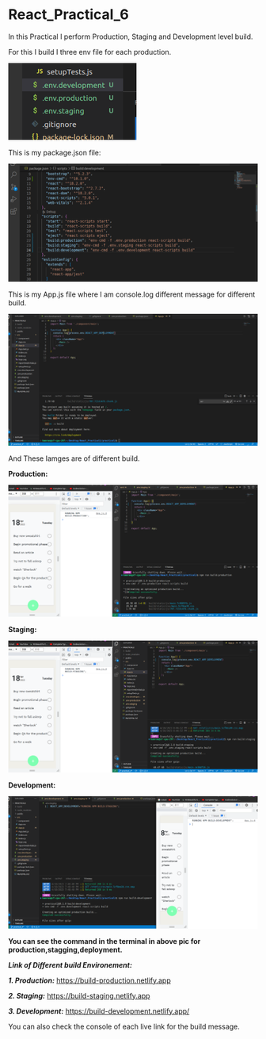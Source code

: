 # React_Practical_6

In this Practical I perform Production, Staging and Development level build.

For this I build I three env file for each production.

<img src="https://github.com/MdKAMRAN7255/Screenshot/blob/fbcb529533e651d4bbfb1ec907cd62f6c83ca897/envfile.png" />

This is my package.json file:

<img src="https://github.com/MdKAMRAN7255/Screenshot/blob/fbcb529533e651d4bbfb1ec907cd62f6c83ca897/json.png" />

This is my App.js file where I am console.log different message for different build.

<img src="https://github.com/MdKAMRAN7255/Screenshot/blob/fbcb529533e651d4bbfb1ec907cd62f6c83ca897/Screenshot%20from%202023-04-18%2019-58-48.png" />

And These Iamges are of different build.

**Production:**

<img src="https://github.com/MdKAMRAN7255/Screenshot/blob/fffc4f963369b7a49f4449c5becf6b0968d72ce5/production.png" />

**Staging:**

<img src="https://github.com/MdKAMRAN7255/Screenshot/blob/fffc4f963369b7a49f4449c5becf6b0968d72ce5/staging.png"/>

**Development:**

<img src="https://github.com/MdKAMRAN7255/Screenshot/blob/fbcb529533e651d4bbfb1ec907cd62f6c83ca897/development.png" />


**You can see the command in the terminal in above pic for production,stagging,deployment.**

***Link of Different build Environement:***

***1. Production:*** https://build-production.netlify.app

***2. Staging:*** https://build-staging.netlify.app

***3. Development:*** https://build-development.netlify.app/

You can also check the console of each live link for the build message.
